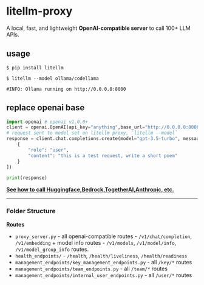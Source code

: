 # litellm-proxy

A local, fast, and lightweight **OpenAI-compatible server** to call 100+ LLM APIs.

## usage 

```shell 
$ pip install litellm
```
```shell
$ litellm --model ollama/codellama 

#INFO: Ollama running on http://0.0.0.0:8000
```

## replace openai base
```python 
import openai # openai v1.0.0+
client = openai.OpenAI(api_key="anything",base_url="http://0.0.0.0:8000") # set proxy to base_url
# request sent to model set on litellm proxy, `litellm --model`
response = client.chat.completions.create(model="gpt-3.5-turbo", messages = [
    {
        "role": "user",
        "content": "this is a test request, write a short poem"
    }
])

print(response)
``` 

[**See how to call Huggingface,Bedrock,TogetherAI,Anthropic, etc.**](https://docs.litellm.ai/docs/simple_proxy)


---

### Folder Structure

**Routes**
- `proxy_server.py` - all openai-compatible routes - `/v1/chat/completion`, `/v1/embedding` + model info routes - `/v1/models`, `/v1/model/info`, `/v1/model_group_info` routes.
- `health_endpoints/` - `/health`, `/health/liveliness`, `/health/readiness`
- `management_endpoints/key_management_endpoints.py` - all `/key/*` routes
- `management_endpoints/team_endpoints.py` - all `/team/*` routes
- `management_endpoints/internal_user_endpoints.py` - all `/user/*` routes